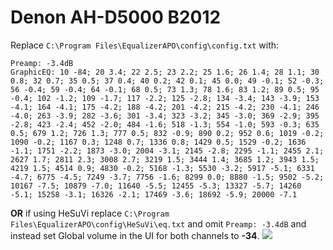 # Denon AH-D5000 B2012
Replace `C:\Program Files\EqualizerAPO\config\config.txt` with:
```
Preamp: -3.4dB
GraphicEQ: 10 -84; 20 3.4; 22 2.5; 23 2.2; 25 1.6; 26 1.4; 28 1.1; 30 0.8; 32 0.7; 35 0.5; 37 0.4; 40 0.2; 42 0.1; 45 0.0; 49 -0.1; 52 -0.3; 56 -0.4; 59 -0.4; 64 -0.1; 68 0.5; 73 1.3; 78 1.6; 83 1.2; 89 0.5; 95 -0.4; 102 -1.2; 109 -1.7; 117 -2.2; 125 -2.8; 134 -3.4; 143 -3.9; 153 -4.1; 164 -4.1; 175 -4.2; 188 -4.2; 201 -4.2; 215 -4.2; 230 -4.1; 246 -4.0; 263 -3.9; 282 -3.6; 301 -3.4; 323 -3.2; 345 -3.0; 369 -2.9; 395 -2.8; 423 -2.4; 452 -2.0; 484 -1.6; 518 -1.3; 554 -1.0; 593 -0.3; 635 0.5; 679 1.2; 726 1.3; 777 0.5; 832 -0.9; 890 0.2; 952 0.6; 1019 -0.2; 1090 -0.2; 1167 0.3; 1248 0.7; 1336 0.8; 1429 0.5; 1529 -0.2; 1636 -1.1; 1751 -2.2; 1873 -3.0; 2004 -3.1; 2145 -2.8; 2295 -1.1; 2455 2.1; 2627 1.7; 2811 2.3; 3008 2.7; 3219 1.5; 3444 1.4; 3685 1.2; 3943 1.5; 4219 1.5; 4514 0.9; 4830 -0.2; 5168 -1.3; 5530 -3.2; 5917 -5.1; 6331 -4.7; 6775 -4.5; 7249 -3.7; 7756 -1.6; 8299 0.0; 8880 -1.5; 9502 -5.2; 10167 -7.5; 10879 -7.0; 11640 -5.5; 12455 -5.3; 13327 -5.7; 14260 -5.1; 15258 -3.1; 16326 -2.1; 17469 -3.6; 18692 -5.9; 20000 -7.1
```
**OR** if using HeSuVi replace `C:\Program Files\EqualizerAPO\config\HeSuVi\eq.txt` and omit `Preamp: -3.4dB` and instead set Global volume in the UI for both channels to **-34**.
![](https://raw.githubusercontent.com/jaakkopasanen/AutoEq/master/results/Sonoma%20Model%20One/innerfidelity/onear/Denon%20AH-D5000%20B2012/Denon%20AH-D5000%20B2012.png)